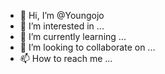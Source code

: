 - 👋 Hi, I’m @Youngojo
- 👀 I’m interested in ...
- 🌱 I’m currently learning ...
- 💞️ I’m looking to collaborate on ...
- 📫 How to reach me ...

<!---
Youngojo/Youngojo is a ✨ special ✨ repository because its `README.md` (this file) appears on your GitHub profile.
You can click the Preview link to take a look at your changes.
--->
